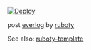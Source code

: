 [![Deploy](https://www.herokucdn.com/deploy/button.png)](https://heroku.com/deploy)

post [everlog](https://github.com/gong023/everlog) by [ruboty](https://github.com/r7kamura/ruboty)

See also: [ruboty-template](https://github.com/r7kamura/ruboty-template)
